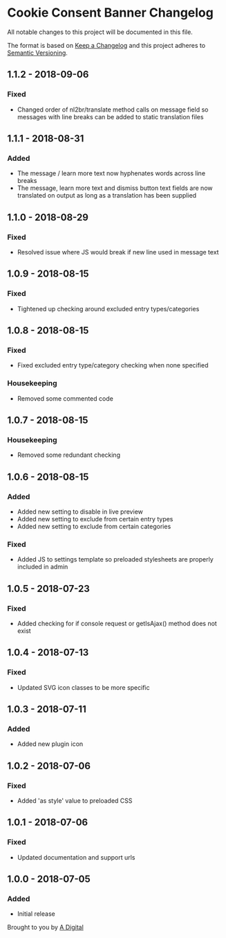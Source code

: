 # Cookie Consent Banner Changelog

All notable changes to this project will be documented in this file.

The format is based on [Keep a Changelog](http://keepachangelog.com/) and this project adheres to [Semantic Versioning](http://semver.org/).


## 1.1.2 - 2018-09-06
### Fixed
- Changed order of nl2br/translate method calls on message field so messages with line breaks can be added to static translation files

## 1.1.1 - 2018-08-31
### Added
- The message / learn more text now hyphenates words across line breaks
- The message, learn more text and dismiss button text fields are now translated on output as long as a translation has been supplied

## 1.1.0 - 2018-08-29
### Fixed
- Resolved issue where JS would break if new line used in message text

## 1.0.9 - 2018-08-15
### Fixed
- Tightened up checking around excluded entry types/categories

## 1.0.8 - 2018-08-15
### Fixed
- Fixed excluded entry type/category checking when none specified

### Housekeeping
- Removed some commented code

## 1.0.7 - 2018-08-15
### Housekeeping
- Removed some redundant checking

## 1.0.6 - 2018-08-15
### Added
- Added new setting to disable in live preview
- Added new setting to exclude from certain entry types
- Added new setting to exclude from certain categories

### Fixed
- Added JS to settings template so preloaded stylesheets are properly included in admin

## 1.0.5 - 2018-07-23
### Fixed
- Added checking for if console request or getIsAjax() method does not exist

## 1.0.4 - 2018-07-13
### Fixed
- Updated SVG icon classes to be more specific


## 1.0.3 - 2018-07-11
### Added
- Added new plugin icon

## 1.0.2 - 2018-07-06
### Fixed
- Added 'as style' value to preloaded CSS

## 1.0.1 - 2018-07-06
### Fixed
- Updated documentation and support urls

## 1.0.0 - 2018-07-05
### Added
- Initial release

Brought to you by [A Digital](https://adigital.agency)
